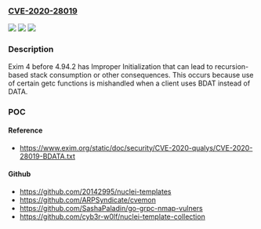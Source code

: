 ### [CVE-2020-28019](https://cve.mitre.org/cgi-bin/cvename.cgi?name=CVE-2020-28019)
![](https://img.shields.io/static/v1?label=Product&message=n%2Fa&color=blue)
![](https://img.shields.io/static/v1?label=Version&message=n%2Fa&color=blue)
![](https://img.shields.io/static/v1?label=Vulnerability&message=n%2Fa&color=brighgreen)

### Description

Exim 4 before 4.94.2 has Improper Initialization that can lead to recursion-based stack consumption or other consequences. This occurs because use of certain getc functions is mishandled when a client uses BDAT instead of DATA.

### POC

#### Reference
- https://www.exim.org/static/doc/security/CVE-2020-qualys/CVE-2020-28019-BDATA.txt

#### Github
- https://github.com/20142995/nuclei-templates
- https://github.com/ARPSyndicate/cvemon
- https://github.com/SashaPaladin/go-grpc-nmap-vulners
- https://github.com/cyb3r-w0lf/nuclei-template-collection

